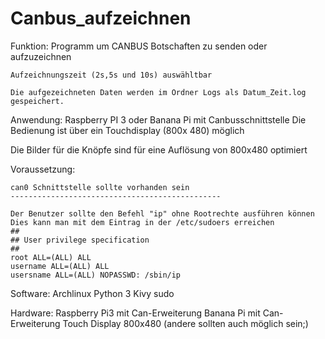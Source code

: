# Canbus_aufzeichnen
Funktion: 
	Programm um CANBUS Botschaften zu senden oder aufzuzeichnen
	
	Aufzeichnungszeit (2s,5s und 10s) auswähltbar
	
	Die aufgezeichneten Daten werden im Ordner Logs als Datum_Zeit.log 
	gespeichert.	

Anwendung: Raspberry PI 3 oder Banana Pi mit Canbusschnittstelle
           Die Bedienung ist über ein Touchdisplay (800x 480) möglich


Die Bilder für die Knöpfe sind für eine Auflösung von 800x480 optimiert

Voraussetzung:
	
	can0 Schnittstelle sollte vorhanden sein 
	-----------------------------------------------

	Der Benutzer sollte den Befehl "ip" ohne Rootrechte ausführen können
	Dies kann man mit dem Eintrag in der /etc/sudoers erreichen
	##
	## User privilege specification
	##
	root ALL=(ALL) ALL
	username ALL=(ALL) ALL
	usersname ALL=(ALL) NOPASSWD: /sbin/ip
	


Software:
	Archlinux
	Python 3
	Kivy 
	sudo

Hardware:
	Raspberry Pi3 mit Can-Erweiterung
	Banana Pi mit Can-Erweiterung
	Touch Display 800x480 (andere sollten auch möglich sein;)

